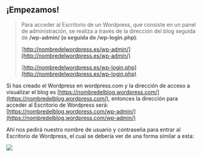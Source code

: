 ## ¡Empezamos!

> Para acceder al Escritorio de un Wordpress, que consiste en un panel de administración, se realiza a través de la dirección del blog seguida de **/wp-admin/ \(**o seguida de** /wp-login.php\)**:
>
> [http://nombredelwordpress.es/wp-admin/](http://nombredelwordpress.es/wp-admin/)
>
> [http://nombredelwordpress.es/wp-login.php](http://nombredelwordpress.es/wp-login.php)

Si has creado el Wordpress en wordpress.com y la dirección de acceso a visualizar el blog es [https://nombredelblog.wordpress.com/](https://nombredelblog.wordpress.com/), entonces la dirección para acceder al Escritorio de Wordpress será: [https://nombredelblog.wordpress.com/wp-admin/](https://nombredelblog.wordpress.com/wp-admin/)

Ahí nos pedirá nuestro nombre de usuario y contraseña para entrar al Escritorio de Wordpress, el cual se debería ver de una forma similar a esta:

![](https://catedu.gitbooks.io/atrevete-con-wordpress/content/assets/escritorio.png)

